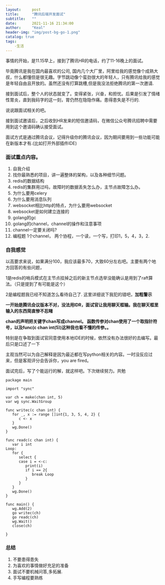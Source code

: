 ```yaml
---
layout:     post
title:      "腾讯后端开发面试"
subtitle:   ""
date:       2021-11-16 21:34:00
author:     "Keal"
header-img: "img/post-bg-go-1.png"
catalog: true
tags:
    -生活
---
```

事情的开始，是11.15早上，接到了腾讯HR的电话，约了11-16晚上的面试。

毕竟腾讯是我在国内最喜欢的公司, 国内几个大厂里，阿里给我的感觉像个成熟大叔，什么都懂但是很无趣。字节跳动像个蛮劲很大的年轻人，只有腾讯给我的感觉是年轻自由且开放的。虽然还没有打算跳槽,但是我没法拒绝腾讯的第一次邀请.

接到面试后，整个人的状态就变了。变得紧张，兴奋，和担忧。后果是引发了情绪性胃炎，直到我码字的这一刻，胃仍然在隐隐作痛。患得患失是不行的.

说说跟面试相关的吧。

接到面试邀请后，之后收到HR发来的短信邀请码，在微信公众号腾讯招聘中需要用到这个邀请码确认接受面试。

面试方式是通过腾讯会议，记得升级你的腾讯会议，因为期间要用到一些功能可能在新版本才有.(比如打开外部插件IDE)

### 面试重点内容。

1. 自我介绍
2. 找你最熟悉的项目，讲一遍整体的架构，以及各种细节问题。
3. redis的数据结构
4. redis的集群用过吗，故障时的数据丢失怎么办，主节点故障怎么办。
5. 为什么要用celery
6. 为什么要用消息队列
7. websocket相比http的特点，为什么要用websocket
8. websocket是如何建立连接的
9. golang的gc
10. golang的channel，channel的操作和注意事项
11. channel一定要关闭吗?
12. 编程题
    1个channel， 两个协程，一个读，一个写，打印1，5，4，3，2.

### 自我感觉

以高要求来说，如果满分100，我应该最多70，大致60分左右吧。主要有两个地方回答的有些问题， 

1是redis的哨兵模式在主节点挂掉之后的新主节点选举没能确认是用到了raft算法。（只是提到了有可能是这个）

2是编程题我已经不知道怎么看待自己了. 这里详细说下我犯的错吧，**加粗警示**

**一开始是腾讯会议版本不对，没法用IDR，面试官让我用聊天框输。我在聊天框里输入的东西简直惨不忍睹**

**chan的声明把关键字chan写成channel。 函数传参对chan使用了一个取指针符号，以及func(c chan int(5))这种我也看不懂的传参。。**

特别是在争取到面试官同意使用本地IDE的时候，依然没有办法很好的去编写。最后只是口述了一下

主观当然可以为自己解释是因为最近都在写python相关的内容。一时没反应过来，但是客观评分会告诉你，you are fired。

面试完后，写了个能运行的解，就这样吧。下次继续努力。共勉

```golang
package main

import "sync"

var ch = make(chan int, 5)
var wg sync.WaitGroup

func writec(c chan int) {
   for _, x := range []int{1, 3, 5, 4, 2} {
      c <- x
   }
   wg.Done()
}

func readc(c chan int) {
   var i int
Loop:
   for {
      select {
      case i = <-c:
         print(i)
         if i == 2{
            break Loop
         }
      }
   }
   wg.Done()
}

func main() {
   wg.Add(2)
   go writec(ch)
   go readc(ch)
   wg.Wait()
   close(ch)

}
```

### 总结

1. 不要患得患失
2. 为喜欢的事情做好充足的准备
3. 面试不要机械问答,多拓展. 
4. 手写编程要熟练

